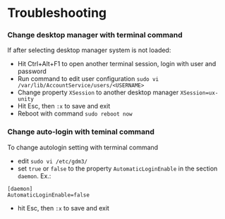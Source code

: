 # Troubleshooting

### Change desktop manager with terminal command
If after selecting desktop manager system is not loaded:
  - Hit Ctrl+Alt+F1 to open another terminal session, login with user and password
  - Run command to edit user configuration `sudo vi /var/lib/AccountService/users/<USERNAME>`
  - Change property `XSession` to another desktop manager `XSession=ux-unity`
  - Hit Esc, then `:x` to save and exit
  - Reboot with command `sudo reboot now`
### Change auto-login with teminal command
To change autologin setting with terminal command
  - edit `sudo vi /etc/gdm3/`
  - set `true` or `false` to the property `AutomaticLoginEnable` in the section `daemon`. Ex.:
  ```
  [daemon]
  AutomaticLoginEnable=false
  ```
  - hit Esc, then `:x` to save and exit
